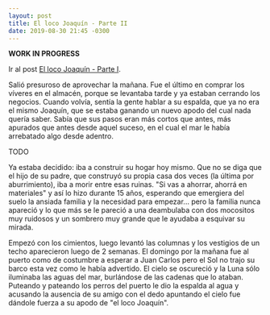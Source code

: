 ```yaml
---
layout: post
title: El loco Joaquín - Parte II
date: 2019-08-30 21:45 -0300
---
```


**WORK IN PROGRESS**

Ir al post [El loco Joaquín - Parte I](http://ariel17.com.ar/2018/08/22/el-loco-joaquin-parte-i.html).

Salió presuroso de aprovechar la mañana. Fue el último en comprar los víveres en
el almacén, porque se levantaba tarde y ya estaban cerrando los negocios. Cuando
volvía, sentía la gente hablar a su espalda, que ya no era el mismo Joaquín, que
se estaba ganando un nuevo apodo del cual nada quería saber. Sabía que sus pasos
eran más cortos que antes, más apurados que antes desde aquel suceso, en el cual
el mar le había arrebatado algo desde adentro.

TODO

Ya estaba decidido: iba a construir su hogar hoy mismo. Que no se diga que el
hijo de su padre, que construyó su propia casa dos veces (la última por
aburrimiento), iba a morir entre esas ruinas. "Si vas a ahorrar, ahorrá en
materiales" y así lo hizo durante 15 años, esperando que emergiera del suelo la
ansiada familia y la necesidad para empezar... pero la familia nunca apareció y
lo que más se le pareció a una deambulaba con dos mocositos muy ruidosos y un
sombrero muy grande que le ayudaba a esquivar su mirada.

Empezó con los cimientos, luego levantó las columnas y los vestigios de un techo
aparecieron luego de 2 semanas. El domingo por la mañana fue al puerto como de
costumbre a esperar a Juan Carlos pero el Sol no trajo su barco esta vez como le
había advertido. El cielo se oscureció y la Luna sólo iluminaba las aguas del
mar, burlándose de las cadenas que lo ataban. Puteando y pateando los perros del
puerto le dio la espalda al agua y acusando la ausencia de su amigo con el dedo
apuntando el cielo fue dándole fuerza a su apodo de "el loco Joaquín".
